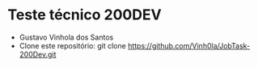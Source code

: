 # Teste técnico 200DEV
- Gustavo Vinhola dos Santos
- Clone este repositório: git clone https://github.com/Vinh0la/JobTask-200Dev.git


